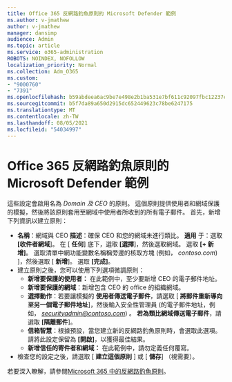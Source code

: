 ```yaml
---
title: Office 365 反網路釣魚原則的 Microsoft Defender 範例
ms.author: v-jmathew
author: v-jmathew
manager: dansimp
audience: Admin
ms.topic: article
ms.service: o365-administration
ROBOTS: NOINDEX, NOFOLLOW
localization_priority: Normal
ms.collection: Adm_O365
ms.custom:
- "9000760"
- "7391"
ms.openlocfilehash: b59abdeea6ac9be7e498e2b1ba531e7bf611c92097fbc12237e78364dae84f35
ms.sourcegitcommit: b5f7da89a650d2915dc652449623c78be6247175
ms.translationtype: MT
ms.contentlocale: zh-TW
ms.lasthandoff: 08/05/2021
ms.locfileid: "54034997"
---
```

# <a name="example-microsoft-defender-for-office-365-anti-phishing-policy"></a>Office 365 反網路釣魚原則的 Microsoft Defender 範例

這些設定會啟用名為 *Domain 及 CEO* 的原則。 這個原則提供使用者和網域保護的模擬，然後將該原則套用至網域中使用者所收到的所有電子郵件。 首先，新增下列資訊以建立原則：

- **名稱**：網域與 CEO **描述**：確保 CEO 和您的網域未進行類比。
  **適用** 于：選取 **[收件者網域**]。 在 [ **任何**] 底下，選取 **[選擇**]，然後選取網域。 選取 **[+ 新增]**。 選取清單中網功能變數名稱稱旁邊的核取方塊 (例如， *contoso.com*) ]，然後選取 [ **新增**]。 選取 **[完成]**。
- 建立原則之後，您可以使用下列選項微調原則：
  - **新增要保護的使用者：** 在此範例中，至少要新增 CEO 的電子郵件地址。
  - **新增要保護的網域**：新增包含 CEO 的 office 的組織網域。
  - **選擇動作**：若要讓模擬的 **使用者傳送電子郵件**，請選取 [ **將郵件重新導向至另一個電子郵件地址**]，然後輸入安全性管理員 (的電子郵件地址，例如， *securityadmin@contoso.com*) 。 **若為類比網域傳送電子郵件**，請選取 **[隔離郵件**]。
  - **信箱智慧**：根據預設，當您建立新的反網路釣魚原則時，會選取此選項。 請將此設定保留為 **[開啟]**，以獲得最佳結果。
  - **新增信任的寄件者和網域：** 在此範例中，請勿定義任何覆寫。
- 檢查您的設定之後，請選取 [ **建立這個原則** ] 或 [ **儲存**] （視需要）。

若要深入瞭解，請參閱[Microsoft 365 中的反網路釣魚原則](https://go.microsoft.com/fwlink/?linkid=2092235)。
